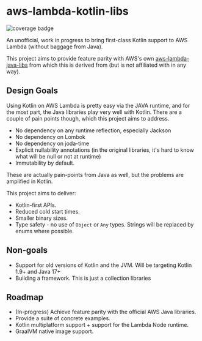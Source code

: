 # aws-lambda-kotlin-libs

![coverage badge](https://img.shields.io/endpoint?url=https://gist.githubusercontent.com/jtaub/f4044a9f11949f81f5c10909a0980cb2/raw/aws-lambda-kotlib-libs-coverage-badge.json)

An unofficial, work in progress to bring first-class Kotlin support to AWS Lambda (without baggage from Java).

This project aims to provide feature parity with AWS's own
[aws-lambda-java-libs](https://github.com/aws/aws-lambda-java-libs) from which this is derived from (but is not affiliated with in any way).

## Design Goals

Using Kotlin on AWS Lambda is pretty easy via the JAVA runtime, and for the most part, the Java libraries play very well
with Kotlin.
There are a couple of pain points though, which this project aims to address.

* No dependency on any runtime reflection, especially Jackson
* No dependency on Lombok
* No dependency on joda-time
* Explicit nullability annotations (in the original libraries, it's hard to know what will be null or not at runtime)
* Immutability by default.

These are actually pain-points from Java as well, but the problems are amplified in Kotlin.

This project aims to deliver:

* Kotlin-first APIs.
* Reduced cold start times.
* Smaller binary sizes.
* Type safety - no use of `Object` or `Any` types. Strings will be replaced by enums where possible.

## Non-goals

* Support for old versions of Kotlin and the JVM. Will be targeting Kotlin 1.9+ and Java 17+
* Building a framework. This is just a collection libraries

## Roadmap

* (In-progress) Achieve feature parity with the official AWS Java libraries.
* Provide a suite of concrete examples.
* Kotlin multiplatform support + support for the Lambda Node runtime.
* GraalVM native image support.
